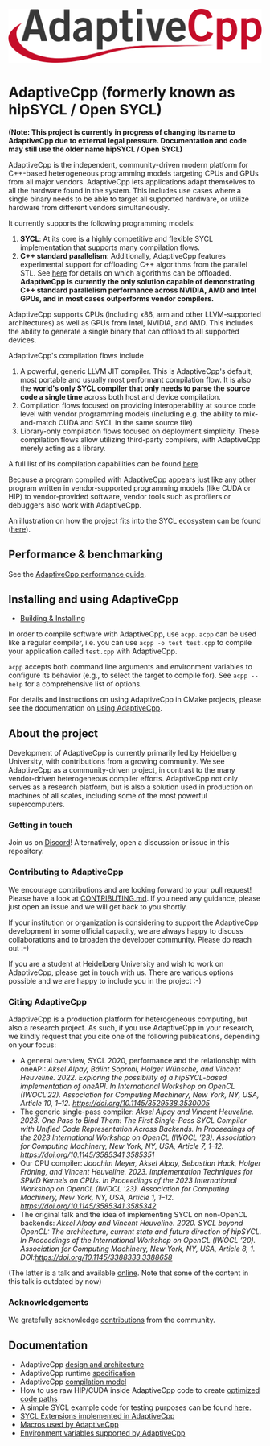 ![Project logo](/doc/img/logo/logo-color.png)

# AdaptiveCpp (formerly known as hipSYCL / Open SYCL)

**(Note: This project is currently in progress of changing its name to AdaptiveCpp due to external legal pressure. Documentation and code may still use the older name hipSYCL / Open SYCL)**

AdaptiveCpp is the independent, community-driven modern platform for C++-based heterogeneous programming models targeting CPUs and GPUs from all major vendors. AdaptiveCpp lets applications adapt themselves to all the hardware found in the system. This includes use cases where a single binary needs to be able to target all supported hardware, or utilize hardware from different vendors simultaneously.

It currently supports the following programming models:
1. **SYCL**: At its core is a highly competitive and flexible SYCL implementation that supports many compilation flows.
2. **C++ standard parallelism**: Additionally, AdaptiveCpp features experimental support for offloading C++ algorithms from the parallel STL. See [here](doc/stdpar.md) for details on which algorithms can be offloaded. **AdaptiveCpp is currently the only solution capable of demonstrating C++ standard parallelism performance across NVIDIA, AMD and Intel GPUs, and in most cases outperforms vendor compilers.**

AdaptiveCpp supports CPUs (including x86, arm and other LLVM-supported architectures) as well as GPUs from Intel, NVIDIA, and AMD. This includes the ability to generate a single binary that can offload to all supported devices.

AdaptiveCpp's compilation flows include
1. A powerful, generic LLVM JIT compiler. This is AdaptiveCpp's default, most portable and usually most performant compilation flow. It is also the **world's only SYCL compiler that only needs to parse the source code a single time** across both host and device compilation.
2. Compilation flows focused on providing interoperability at source code level with vendor programming models (including e.g. the ability to mix-and-match CUDA and SYCL in the same source file)
3. Library-only compilation flows focused on deployment simplicity. These compilation flows allow utilizing third-party compilers, with AdaptiveCpp merely acting as a library.

A full list of its compilation capabilities can be found [here](doc/compilation.md).

Because a program compiled with AdaptiveCpp appears just like any other program written in vendor-supported programming models (like CUDA or HIP) to vendor-provided software, vendor tools such as profilers or debuggers also work with AdaptiveCpp.

An illustration on how the project fits into the SYCL ecosystem can be found ([here](doc/sycl-ecosystem.md)).


## Performance & benchmarking

See the [AdaptiveCpp performance guide](doc/performance.md).

## Installing and using AdaptiveCpp
* [Building & Installing](doc/installing.md)

In order to compile software with AdaptiveCpp, use `acpp`. `acpp` can be used like a regular compiler, i.e. you can use `acpp -o test test.cpp` to compile your application called `test.cpp` with AdaptiveCpp.

`acpp` accepts both command line arguments and environment variables to configure its behavior (e.g., to select the target to compile for). See `acpp --help` for a comprehensive list of options.

For details and instructions on using AdaptiveCpp in CMake projects, please see the documentation on [using AdaptiveCpp](doc/using-hipsycl.md).


## About the project

Development of AdaptiveCpp is currently primarily led by Heidelberg University, with contributions from a growing community. We see AdaptiveCpp as a community-driven project, in contrast to the many vendor-driven heterogeneous compiler efforts.
AdaptiveCpp not only serves as a research platform, but is also a solution used in production on machines of all scales, including some of the most powerful supercomputers.

### Getting in touch

Join us on [Discord](https://discord.gg/s2p7Vccwh3)!
Alternatively, open a discussion or issue in this repository.

### Contributing to AdaptiveCpp

We encourage contributions and are looking forward to your pull request! Please have a look at [CONTRIBUTING.md](CONTRIBUTING.md). If you need any guidance, please just open an issue and we will get back to you shortly.

If your institution or organization is considering to support the AdaptiveCpp development in some official capacity, we are always happy to discuss collaborations and to broaden the developer community. Please do reach out :-)

If you are a student at Heidelberg University and wish to work on AdaptiveCpp, please get in touch with us. There are various options possible and we are happy to include you in the project :-)

### Citing AdaptiveCpp

AdaptiveCpp is a production platform for heterogeneous computing, but also a research project. As such, if you use AdaptiveCpp in your research, we kindly request that you cite one of the following publications, depending on your focus:

* A general overview, SYCL 2020, performance and the relationship with oneAPI: *Aksel Alpay, Bálint Soproni, Holger Wünsche, and Vincent Heuveline. 2022. Exploring the possibility of a hipSYCL-based implementation of oneAPI. In International Workshop on OpenCL (IWOCL'22). Association for Computing Machinery, New York, NY, USA, Article 10, 1–12. https://doi.org/10.1145/3529538.3530005*
* The generic single-pass compiler: *Aksel Alpay and Vincent Heuveline. 2023. One Pass to Bind Them: The First Single-Pass SYCL Compiler with Unified Code Representation Across Backends. In Proceedings of the 2023 International Workshop on OpenCL (IWOCL '23). Association for Computing Machinery, New York, NY, USA, Article 7, 1–12. https://doi.org/10.1145/3585341.3585351*
* Our CPU compiler: *Joachim Meyer, Aksel Alpay, Sebastian Hack, Holger Fröning, and Vincent Heuveline. 2023. Implementation Techniques for SPMD Kernels on CPUs. In Proceedings of the 2023 International Workshop on OpenCL (IWOCL '23). Association for Computing Machinery, New York, NY, USA, Article 1, 1–12. https://doi.org/10.1145/3585341.3585342*
* The original talk and the idea of implementing SYCL on non-OpenCL backends: *Aksel Alpay and Vincent Heuveline. 2020. SYCL beyond OpenCL: The architecture, current state and future direction of hipSYCL. In Proceedings of the International Workshop on OpenCL (IWOCL ’20). Association for Computing Machinery, New York, NY, USA, Article 8, 1. DOI:https://doi.org/10.1145/3388333.3388658*

(The latter is a talk and available [online](https://www.youtube.com/watch?v=kYrY80J4ZAs). Note that some of the content in this talk is outdated by now)

### Acknowledgements

We gratefully acknowledge [contributions](https://github.com/illuhad/hipSYCL/graphs/contributors) from the community.


## Documentation
* AdaptiveCpp [design and architecture](doc/architecture.md)
* AdaptiveCpp runtime [specification](doc/runtime-spec.md)
* AdaptiveCpp [compilation model](doc/compilation.md)
* How to use raw HIP/CUDA inside AdaptiveCpp code to create [optimized code paths](doc/hip-source-interop.md)
* A simple SYCL example code for testing purposes can be found [here](doc/examples.md).
* [SYCL Extensions implemented in AdaptiveCpp](doc/extensions.md)
* [Macros used by AdaptiveCpp](doc/macros.md)
* [Environment variables supported by AdaptiveCpp](doc/env_variables.md)
